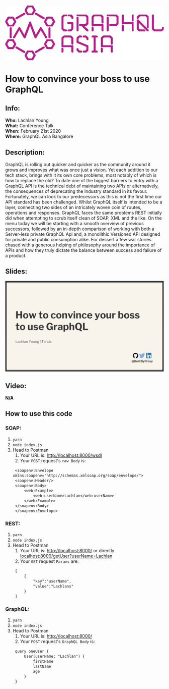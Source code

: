 ![Logo](readmeAssets/conflogo.png)

# How to convince your boss to use GraphQL

## Info:
**Who:**  Lachlan Young  
**What:**  Conference Talk  
**When:**  February 21st 2020  
**Where:**  GraphQL Asia Bangalore  

## Description:
GraphQL is rolling out quicker and quicker as the community around it grows and improves what was once just a vision. Yet each addition to our tech stack, brings with it its own core problems, most notably of which is how to replace the old? To date one of the biggest barriers to entry with a GraphQL API is the technical debt of maintaining two APIs or alternatively, the consequences of deprecating the Industry standard in its favour. Fortunately, we can look to our predecessors as this is not the first time our API standard has been challenged. Whilst GraphQL itself is intended to be a layer, connecting two sides of an intricately woven coin of routes, operations and responses. GraphQL faces the same problems REST initially did when attempting to scrub itself clean of SOAP, XML and the like. On the menu today we will be starting with a smooth overview of previous successors, followed by an in-depth comparison of working with both a Server-less private GraphQL Api and, a monolithic Versioned API designed for private and public consumption alike. For dessert a few war stories chased with a generous helping of philosophy around the importance of APIs and how they truly dictate the balance between success and failure of a product.

## Slides:
[![SlidePreview](readmeAssets/SlidePreview.png)](https://speakerdeck.com/builtbyproxy/how-to-convince-your-boss-to-use-graphql)

## Video:
**N/A**

## How to use this code

### SOAP:

1. `yarn`
2. `node index.js`
3. Head to Postman
   1. Your URL is: [http://localhost:8000/wsdl](http://localhost:8000/wsdl)
   2. Your `POST` request's `raw Body` is: 
   ```
    <soapenv:Envelope xmlns:soapenv="http://schemas.xmlsoap.org/soap/envelope/">
    <soapenv:Header/>
    <soapenv:Body>
        <web:Example>
            <web:userName>Lachlan</web:userName>
        </web:Example>
    </soapenv:Body>
    </soapenv:Envelope>
   ```

### REST:
1. `yarn`
2. `node index.js`
3. Head to Postman
   1. Your URL is: [http://localhost:8000/](http://localhost:8000/) or directly [localhost:8000/getUser?userName=Lachlan](localhost:8000/getUser?userName=Lachlan)
   2. Your `GET` request `Params` are:
   ```
    [
        {
            "key":"userName",
            "value":"Lachlans"
        }
    ]
   ``` 

### GraphQL:
1. `yarn`
2. `node index.js`
3. Head to Postman
   1. Your URL is: [http://localhost:8000/](http://localhost:8000/)
   2. Your `POST` request's `GraphQL Body` is:
   ```
    query oneUser {
        User(userName: "Lachlan") {
            firstName
            lastName
            age
        }
    }
   ```

